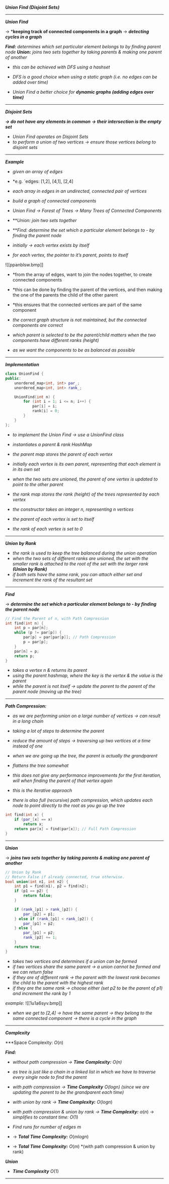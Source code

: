 ***Union Find (Disjoint Sets)***

- - - 

***Union Find***

→ ***keeping track of connected components in a graph**
→ ***detecting cycles in a graph***

***Find:*** *determines which set particular element belongs to by finding parent node*
***Union:*** *joins two sets together by taking parents & making one parent of another*

- *this can be achieved with DFS using a hashset*
- *DFS is a good choice when using a static graph (i.e. no edges can be added over time)*

- *Union Find a better choice for **dynamic graphs (adding edges over time)***

- - - 

***Disjoint Sets***

***→ do not have any elements in common***
***→ their intersection is the empty set***

- *Union Find operates on Disjoint Sets*
- *to perform a union of two vertices → ensure those vertices belong to disjoint sets*

- - - 

***Example***

- *given an array of edges*
- *e.g. `edges: [1,2], [4,1], [2,4]
- *each array in edges in an undirected, connected pair of vertices*
- *build a graph of connected components*

- *Union Find → Forest of Trees → Many Trees of Connected Components*
- ***Union: join two sets together*
- ***Find: determine the set which a particular element belongs to - by finding the parent node*

- *initially → each vertex exists by itself*
- *for each vertex, the pointer to it’s parent, points to itself*

![[ppanblsw.bmp]]

- *from the array of edges, want to join the nodes together, to create connected components
- *this can be done by finding the parent of the vertices, and then making the one of the parents the child of the other parent

- *this ensures that the connected vertices are part of the same component
- *the correct graph structure is not maintained, but the connected components are correct*

- *which parent is selected to be the parent/child matters when the two components have different ranks (height)*
- *as we want the components to be as balanced as possible*

- - - 

***Implementation***

```cpp
class UnionFind {
public:
    unordered_map<int, int> par_;
    unordered_map<int, int> rank_;

    UnionFind(int n) {
        for (int i = 1; i <= n; i++) {
            par[i] = i;
            rank[i] = 0;
        }
    }
};
```

- *to implement the Union Find → use a UnionFind class*
- *instantiates a parent & rank HashMap*

- *the parent map stores the parent of each vertex*
- *initially each vertex is its own parent, representing that each element is in its own set*
- *when the two sets are unioned, the parent of one vertex is updated to point to the other parent*

- *the rank map stores the rank (height) of the trees represented by each vertex*

- *the constructor takes an integer n, representing n vertices*
- *the parent of each vertex is set to itself*
- *the rank of each vertex is set to 0*

- - - 

***Union by Rank***

- *the rank is used to keep the tree balanced during the union operation*
- *when the two sets of different ranks are unioned, the set with the smaller rank is attached to the root of the set with the larger rank **(Union by Rank)***
- *if both sets have the same rank, you can attach either set and increment the rank of the resultant set*

- - - 

***Find***

→ ***determine the set which a particular element belongs to - by finding the parent node***

```cpp
// Find the Parent of n, with Path Compression
int find(int n) {
    int p = par[n];
    while (p != par[p]) {
        par[p] = par[par[p]]; // Path Compression
        p = par[p];
    }
    par[n] = p;
    return p;
}
```

- *takes a vertex n & returns its parent*
- *using the parent hashmap, where the key is the vertex & the value is the parent*
- *while the parent is not itself → update the parent to the parent of the parent node (moving up the tree)*

- - - 

***Path Compression:***

- *as we are performing union on a large number of vertices → can result in a long chain*
- *taking a lot of steps to determine the parent*
- *reduce the amount of steps → traversing up two vertices at a time instead of one*
- *when we are going up the tree, the parent is actually the grandparent*
- *flattens the tree somewhat*
- *this does not give any performance improvements for the first iteration, will when finding the parent of that vertex again*
- *this is the iterative approach*

- *there is also full (recursive) path compression, which updates each node to point directly to the root as you go up the tree*

```cpp
int find(int x) {
    if (par_[x] == x)
        return x;
    return par[x] = find(par[x]); // Full Path Compression
}
```

- - - 

***Union***

→ ***joins two sets together by taking parents & making one parent of another***

```cpp
// Union by Rank
// Return False if already connected, true otherwise.
bool union(int n1, int n2) {
    int p1 = find(n1), p2 = find(n2);
    if (p1 == p2) {
        return false;
    }

    if (rank_[p1] > rank_[p2]) {
        par_[p2] = p1;
    } else if (rank_[p1] < rank_[p2]) {
        par_[p1] = p2;
    } else {
        par_[p1] = p2;
        rank_[p2] += 1;
    }
    return true;
}
```

- *takes two vertices and determines if a union can be formed*
- *if two vertices share the same parent → a union cannot be formed and we can return false*
- *if they are of different rank → the parent with the lowest rank becomes the child to the parent with the highest rank*
- *if they are the same rank → choose either (set p2 to be the parent of p1) and increment the rank by 1*

*example:*
![[1u1a6syv.bmp]]

- *when we get to [2,4] → have the same parent → they belong to the same connected component → there is a cycle in the graph*

- - - 

***Complexity***

***Space Complexity: $O(n)$

***Find:***
- *without path compression → **Time Complexity:** $O(n)$*
- *as tree is just like a chain in a linked list in which we have to traverse every single node to find the parent*

- *with path compression → **Time Complexity** $O(logn)$ (since we are updating the parent to be the grandparent each time)*

- *with union by rank → **Time Complexity:*** $O(logn)$

- *with path compression & union by rank → **Time Complexity:*** $\alpha(n)$ → *simplifies to constant time:* $O(1)$

- *Find runs for number of edges* $m$
- → ***Total Time Complexity:*** $O(mlogn)$ 
- → ***Total Time Complexity:*** $O(m)$ *(with path compression & union by rank)

***Union***
-  ***Time Complexity*** $O(1)$

- - - 

